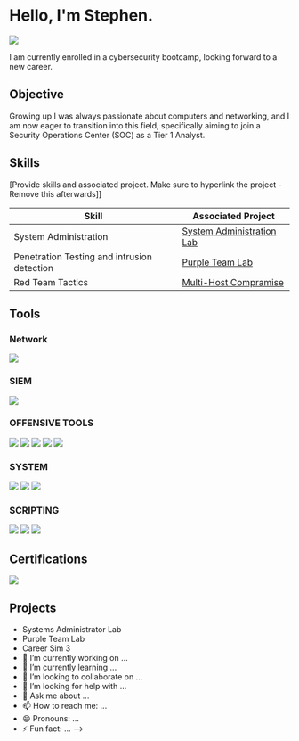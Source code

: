 # Hello, I'm Stephen.
<a href="https://www.linkedin.com/in/stephen-hammond-31a2ba203/"><img src="https://img.shields.io/badge/-LinkedIn-0072b1?&style=for-the-badge&logo=linkedin&logoColor=white" /></a>


I am currently enrolled in a cybersecurity bootcamp, looking forward to a new career.

## Objective

Growing up I was always passionate about computers and networking, and I am now eager to transition into this field, specifically aiming to join a Security Operations Center (SOC) as a Tier 1 Analyst.

## Skills
[Provide skills and associated project. Make sure to hyperlink the project - Remove this afterwards]]

| Skill                                         | Associated Project         |
|-----------------------------------------------|----------------------------|
| System Administration                         | <a href="https://github.com/stephenhammond05/System_Administration/blob/main/README.md">System Administration Lab</a>|
| Penetration Testing and intrusion detection   | <a href="https://github.com/stephenhammond05/Purple-Team">Purple Team Lab</a>|
| Red Team Tactics                              | <a href="https://github.com/stephenhammond05/RedTeam">Multi-Host Compramise</a>|

## Tools

### Network
<div>
    <img src="https://img.shields.io/badge/-Wireshark-1679A7?&style=for-the-badge&logo=Wireshark&logoColor=white" />
</div>


### SIEM
<div>
    <img src="https://img.shields.io/badge/-Splunk-000000?&style=for-the-badge&logo=Splunk&logoColor=white" />
</div>

### OFFENSIVE TOOLS
<div>
    <img src="https://img.shields.io/badge/-Metasploit-5F4BB6?&style=for-the-badge&logo=Metasploit&logoColor=white" />
    <img src="https://img.shields.io/badge/-Nmap-004672?&style=for-the-badge&logo=Nmap&logoColor=white" />
    <img src="https://img.shields.io/badge/-Burp_Suite-FF7139?&style=for-the-badge&logo=PortSwigger&logoColor=white" />
    <img src="https://img.shields.io/badge/-Hydra-333333?&style=for-the-badge&logo=GNU&logoColor=white" />
    <img src="https://img.shields.io/badge/-John_the_Ripper-AA0000?&style=for-the-badge&logo=HackTheBox&logoColor=white" />
</div>

### SYSTEM
<div>
    <img src="https://img.shields.io/badge/-Active_Directory-0078D4?&style=for-the-badge&logo=Microsoft&logoColor=white" />
    <img src="https://img.shields.io/badge/-Windows-0078D4?&style=for-the-badge&logo=Windows&logoColor=white" />
    <img src="https://img.shields.io/badge/-Linux-FCC624?&style=for-the-badge&logo=Linux&logoColor=black" />
</div>

### SCRIPTING
<div>
    <img src="https://img.shields.io/badge/-Python-3776AB?&style=for-the-badge&logo=Python&logoColor=white" />
    <img src="https://img.shields.io/badge/-Bash-4EAA25?&style=for-the-badge&logo=GNU-Bash&logoColor=white" />
    <img src="https://img.shields.io/badge/-Command_Line-000000?&style=for-the-badge&logo=Windows%20Terminal&logoColor=white" />
</div>

## Certifications
<div>
<img src="https://img.shields.io/badge/-Security%2B-FF0000?&style=for-the-badge&logo=CompTIA&logoColor=white" />
</div>

## Projects
- Systems Administrator Lab
- Purple Team Lab
- Career Sim 3
- 🔭 I’m currently working on ...
- 🌱 I’m currently learning ...
- 👯 I’m looking to collaborate on ...
- 🤔 I’m looking for help with ...
- 💬 Ask me about ...
- 📫 How to reach me: ...
- 😄 Pronouns: ...
- ⚡ Fun fact: ...
-->
